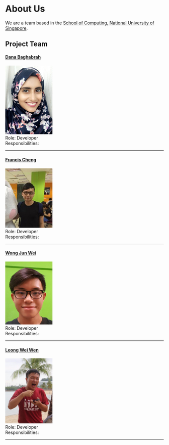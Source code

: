 # About Us

We are a team based in the [School of Computing, National University of Singapore](http://www.comp.nus.edu.sg).

## Project Team

#### [Dana Baghabrah](http://github.com/danab101)
<img src="images/danab101.png" width="150"><br>
Role: Developer <br>
Responsibilities: 

-----

#### [Francis Cheng](http://github.com/francischeng070)
<img src="images/francischeng070.png" width="150"><br>
Role: Developer <br>
Responsibilities: 

-----

#### [Wong Jun Wei](http://github.com/wjunwei94)
<img src="images/wjunwei94.png" width="150"><br>
Role: Developer <br>
Responsibilities: 

-----

#### [Leong Wei Wen](https://github.com/lwwenz)
<img src="images/lwwenz.png" width="150"><br>
 Role: Developer <br>
 Responsibilities: 

 -----
